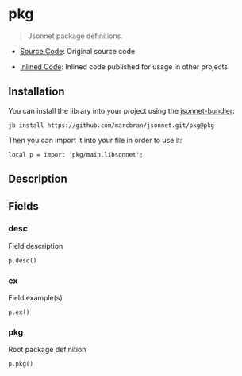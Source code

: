 # pkg

> Jsonnet package definitions.

- [Source Code](https://github.com/marcbran/devsonnet/tree/main/pkg/pkg/lib): Original source code

- [Inlined Code](https://github.com/marcbran/jsonnet/blob/pkg/pkg/main.libsonnet): Inlined code published for usage in other projects

## Installation

You can install the library into your project using the [jsonnet-bundler](https://github.com/jsonnet-bundler/jsonnet-bundler):

```shell
jb install https://github.com/marcbran/jsonnet.git/pkg@pkg
```

Then you can import it into your file in order to use it:

```jsonnet
local p = import 'pkg/main.libsonnet';
```

## Description


## Fields

### desc

Field description

```jsonnet
p.desc()
```


### ex

Field example(s)

```jsonnet
p.ex()
```


### pkg

Root package definition

```jsonnet
p.pkg()
```

